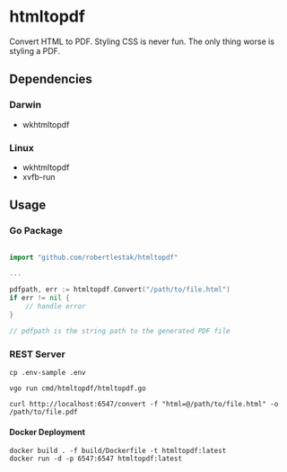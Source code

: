 # htmltopdf

Convert HTML to PDF. Styling CSS is never fun. The only thing worse is styling a PDF.

## Dependencies

### Darwin

- wkhtmltopdf

### Linux

- wkhtmltopdf
- xvfb-run

## Usage

### Go Package

```` go

import "github.com/robertlestak/htmltopdf"

...

pdfpath, err := htmltopdf.Convert("/path/to/file.html")
if err != nil {
	// handle error
}

// pdfpath is the string path to the generated PDF file

````

### REST Server

````
cp .env-sample .env
````

````
vgo run cmd/htmltopdf/htmltopdf.go
````

````
curl http://localhost:6547/convert -f "html=@/path/to/file.html" -o /path/to/file.pdf
````

#### Docker Deployment

````
docker build . -f build/Dockerfile -t htmltopdf:latest
docker run -d -p 6547:6547 htmltopdf:latest
````
